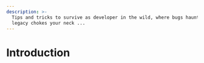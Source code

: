 ```yaml
---
description: >-
  Tips and tricks to survive as developer in the wild, where bugs haunt and
  legacy chokes your neck ...
---
```


# Introduction

## 






